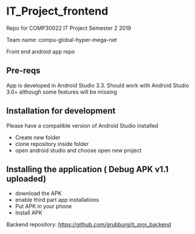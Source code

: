 # IT_Project_frontend

Repo for COMP30022 IT Project Semester 2 2019

Team name: compu-global-hyper-mega-net

Front end android app repo

## Pre-reqs

App is developed in Android Studio 3.3. Should work with Android Studio 3.0+ although some features will be missing

## Installation for development

Please have a compatible version of Android Studio installed
 - Create new folder
 - clone repository inside folder
 - open android studio and choose open new project
 
 
 ## Installing the application ( Debug APK v1.1 uploaded)
 
 - download the APK
 - enable  third part app installations
 - Put APK in your phone
 - Install APK


Backend repository: https://github.com/grubburg/it_proj_backend
